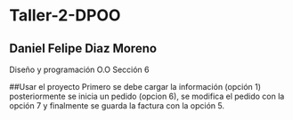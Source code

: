 # Taller-2-DPOO

## Daniel Felipe Diaz Moreno
Diseño y programación O.O 
Sección 6


##Usar el proyecto
Primero se debe cargar la información (opción 1) posteriormente se inicia un pedido (opcion 6), se modifica el pedido con la opción 7 y finalmente se guarda la factura con la opción 5.

